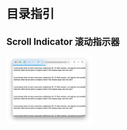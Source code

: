 # 目录指引

## Scroll Indicator 滚动指示器

<img src="./scroll indicator/index.webp" alt="index" style="zoom:50%;" />



